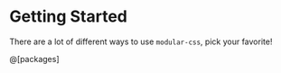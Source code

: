 # Getting Started

There are a lot of different ways to use `modular-css`, pick your favorite!

@[packages]